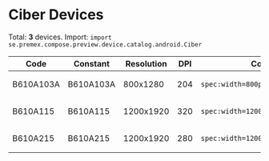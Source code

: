 # Ciber Devices

Total: **3** devices. Import: `import se.premex.compose.preview.device.catalog.android.Ciber`

| Code | Constant | Resolution | DPI | Compose Spec | Preview Usage |
|------|----------|------------|-----|-------------|---------------|
| B610A103A | B610A103A | 800x1280 | 204 | `spec:width=800px,height=1280px,dpi=204` | `@Preview(device = Ciber.B610A103A)` |
| B610A115 | B610A115 | 1200x1920 | 320 | `spec:width=1200px,height=1920px,dpi=320` | `@Preview(device = Ciber.B610A115)` |
| B610A215 | B610A215 | 1200x1920 | 280 | `spec:width=1200px,height=1920px,dpi=280` | `@Preview(device = Ciber.B610A215)` |

<!-- Generated automatically. Do not edit manually. -->
